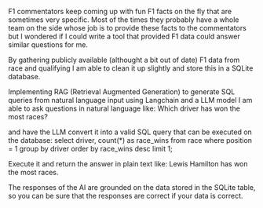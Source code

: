 F1 commentators keep coming up with fun F1 facts on the fly that are sometimes very specific. Most of the times they probably have a whole team on the side whose job is to provide these facts to the commentators but I wondered if I could write a tool that provided F1 data could answer similar questions for me.

By gathering publicly available (althought a bit out of date) F1 data from race and qualifying I am able to clean it up slightly and store this in a SQLite database.

Implementing RAG (Retrieval Augmented Generation) to generate SQL queries from natural language input using Langchain and a LLM model I am able to ask questions in natural language like: Which driver has won the most races?

and have the LLM convert it into a valid SQL query that can be executed on the database: select driver, count(*) as race_wins from race where position = 1 group by driver order by race_wins desc limit 1;

Execute it and return the answer in plain text like: Lewis Hamilton has won the most races.

The responses of the AI are grounded on the data stored in the SQLite table, so you can be sure that the responses are correct if your data is correct.
